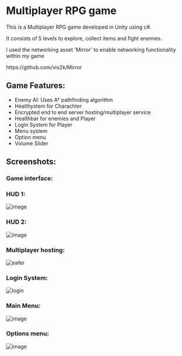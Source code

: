 <h1> Multiplayer RPG game</h1>
  
<p>This is a Multiplayer RPG game developed in Unity using c#. </p>

<p>It consists of 5 levels to explore, collect items and fight enemies.</p>

<p>I used the networking asset 'Mirror' to enable networking functionality within my game </p>
https://github.com/vis2k/Mirror

<h2> Game Features: </h2>
<ul>
  <li>Enemy AI:
Uses A* pathfinding algorithm</li>
  <li>Healthystem for Charachter</li>
  <li>Encrypted end to end server hosting/multiplayer service</li>
  <li>Healthbar for enemies and Player</li>
 <li>Login System for Player </li>
  <li>Menu system  </li>
   <li>Option menu  </li>
 <li>Volume Slider</li>
</ul>





<H2>Screenshots: </h2>

<h3>Game interface:</h3>
<h3> HUD 1: </h3> 

![image](https://user-images.githubusercontent.com/64263647/112634212-35f9bb80-8e32-11eb-8f12-fba1291d72e2.png)
<h3> HUD 2: </h3> 

![image](https://user-images.githubusercontent.com/64263647/112634202-33976180-8e32-11eb-9baa-1f6420c94218.png)


<h3> Multiplayer hosting: </h3> 

![eafer](https://user-images.githubusercontent.com/64263647/157558529-1ceeac46-5b37-43a8-925b-dca97a64e057.jpg)

<h3>Login System: </h3> 


![login](https://user-images.githubusercontent.com/64263647/157559021-272558ba-b625-4c63-8620-26c8a05fbbeb.jpg)



<h3>Main Menu: </h3> 

![image](https://user-images.githubusercontent.com/64263647/112636775-6f7ff600-8e35-11eb-89b7-c35161ae603f.png)

<h3>Options menu: </h3> 

![image](https://user-images.githubusercontent.com/64263647/112636792-7575d700-8e35-11eb-9169-fc34a8166cc0.png)


















